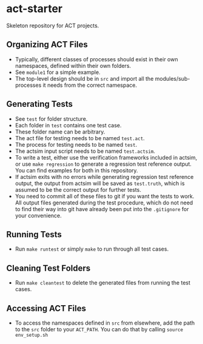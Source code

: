 # act-starter

Skeleton repository for ACT projects.

## Organizing ACT Files

- Typically, different classes of processes should exist in their own namespaces, defined within their own folders.
- See `module1` for a simple example.
- The top-level design should be in `src` and import all the modules/sub-processes it needs from the correct namespace.

## Generating Tests

- See `test` for folder structure.
- Each folder in `test` contains one test case.
- These folder name can be arbitrary.
- The act file for testing needs to be named `test.act`.
- The process for testing needs to be named `test`.
- The actsim input script needs to be named `test.actsim`.
- To write a test, either use the verification frameworks included in actsim, or use `make regression` to generate a regression test reference output. You can find examples for both in this repository.
- If actsim exits with no errors while generating regression test reference output, the output from actsim will be saved as `test.truth`, which is assumed to be the correct output for further tests.
- You need to commit all of these files to git if you want the tests to work. All output files generated during the test procedure, which do not need to find their way into git have already been put into the `.gitignore` for your convenience.

## Running Tests

- Run `make runtest` or simply `make` to run through all test cases.

## Cleaning Test Folders

- Run `make cleantest` to delete the generated files from running the test cases.

## Accessing ACT Files

- To access the namespaces defined in `src` from elsewhere, add the path to the `src` folder to your `ACT_PATH`. You can do that by calling `source env_setup.sh`
